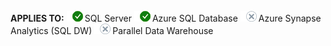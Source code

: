 <Token>**APPLIES TO:** ![Yes](media/yes2.png)SQL Server ![Yes](media/yes2.png)Azure SQL Database ![No](media/no.png)Azure Synapse Analytics (SQL DW) ![No](media/no.png)Parallel Data Warehouse </Token>

